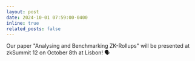 ```yaml
---
layout: post
date: 2024-10-01 07:59:00-0400
inline: true
related_posts: false
---
```


Our paper "Analysing and Benchmarking ZK-Rollups" will be presented at zkSummit 12 on October 8th at Lisbon! :speaking_head:
